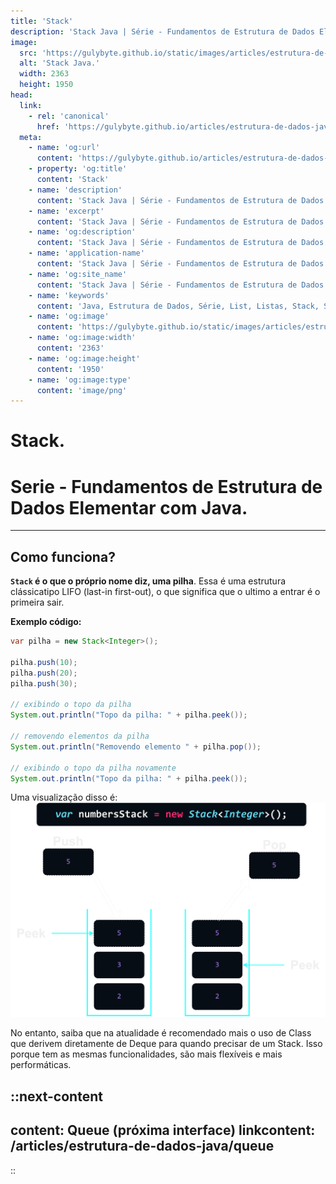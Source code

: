 ```yaml
---
title: 'Stack'
description: 'Stack Java | Série - Fundamentos de Estrutura de Dados Elementar com Java.'
image:
  src: 'https://gulybyte.github.io/static/images/articles/estrutura-de-dados-java/stack.png'
  alt: 'Stack Java.'
  width: 2363
  height: 1950
head:
  link:
    - rel: 'canonical'
      href: 'https://gulybyte.github.io/articles/estrutura-de-dados-java'
  meta:
    - name: 'og:url'
      content: 'https://gulybyte.github.io/articles/estrutura-de-dados-java'
    - property: 'og:title'
      content: 'Stack'
    - name: 'description'
      content: 'Stack Java | Série - Fundamentos de Estrutura de Dados Elementar com Java.'
    - name: 'excerpt'
      content: 'Stack Java | Série - Fundamentos de Estrutura de Dados Elementar com Java.'
    - name: 'og:description'
      content: 'Stack Java | Série - Fundamentos de Estrutura de Dados Elementar com Java.'
    - name: 'application-name'
      content: 'Stack Java | Série - Fundamentos de Estrutura de Dados Elementar com Java.'
    - name: 'og:site_name'
      content: 'Stack Java | Série - Fundamentos de Estrutura de Dados Elementar com Java.'
    - name: 'keywords'
      content: 'Java, Estrutura de Dados, Série, List, Listas, Stack, Stack Java'
    - name: 'og:image'
      content: 'https://gulybyte.github.io/static/images/articles/estrutura-de-dados-java/stack.png'
    - name: 'og:image:width'
      content: '2363'
    - name: 'og:image:height'
      content: '1950'
    - name: 'og:image:type'
      content: 'image/png'
---
```


# Stack.

<h1 style="text-align: left; padding: 0em 0em !important; font-size: 2em">Serie - Fundamentos de Estrutura de Dados Elementar com Java.</h1>

---

## Como funciona?

**`Stack` é o que o próprio nome diz, uma pilha**. Essa é uma estrutura clássicatipo LIFO (last-in first-out), o que significa que o ultimo a entrar é o primeira sair.

**Exemplo código:**
```java
var pilha = new Stack<Integer>();

pilha.push(10);
pilha.push(20);
pilha.push(30);

// exibindo o topo da pilha
System.out.println("Topo da pilha: " + pilha.peek());

// removendo elementos da pilha
System.out.println("Removendo elemento " + pilha.pop());

// exibindo o topo da pilha novamente
System.out.println("Topo da pilha: " + pilha.peek());
```

Uma visualização disso é:
![Stack Java](/static/images/articles/estrutura-de-dados-java/stack.png)

No entanto, saiba que na atualidade é recomendado mais o uso de Class que derivem diretamente de Deque para quando precisar de um Stack. Isso porque tem as mesmas funcionalidades, são mais flexíveis e mais performáticas.

::next-content
---
content: Queue (próxima interface)
linkcontent: /articles/estrutura-de-dados-java/queue
---
::
